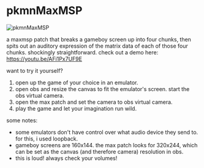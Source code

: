 # pkmnMaxMSP
![pkmnMaxMSP](https://github.com/hytheaway/pkmnMaxMSP/assets/91982175/5c843f29-9c36-4fde-83ae-ae16d7f47145)

a maxmsp patch that breaks a gameboy screen up into four chunks, then spits out an auditory expression of the matrix data of each of those four chunks.
shockingly straightforward. check out a demo here: https://youtu.be/AFi1Px7UF9E

want to try it yourself?
1. open up the game of your choice in an emulator.
2. open obs and resize the canvas to fit the emulator's screen. start the obs virtual camera.
3. open the max patch and set the camera to obs virtual camera.
4. play the game and let your imagination run wild.

some notes:
- some emulators don't have control over what audio device they send to. for this, i used loopback.
- gameboy screens are 160x144. the max patch looks for 320x244, which can be set as the canvas (and therefore camera) resolution in obs.
- this is loud! always check your volumes!
